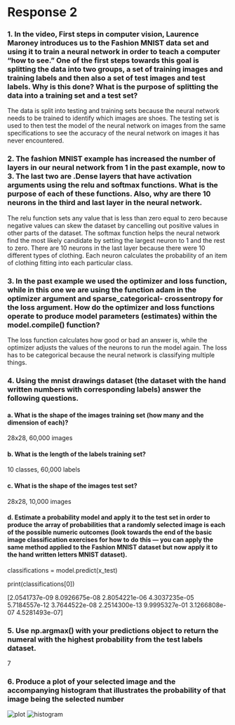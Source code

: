 # Response 2

### 1. In the video, First steps in computer vision, Laurence Maroney introduces us to the Fashion MNIST data set and using it to train a neural network in order to teach a computer “how to see.” One of the first steps towards this goal is splitting the data into two groups, a set of training images and training labels and then also a set of test images and test labels. Why is this done? What is the purpose of splitting the data into a training set and a test set?
The data is split into testing and training sets because the neural network needs to be trained to identify which images are shoes. The testing set is used to then test the model of the neural network on images from the same specifications to see the accuracy of the neural network on images it has never encountered. 

### 2. The fashion MNIST example has increased the number of layers in our neural network from 1 in the past example, now to 3. The last two are .Dense layers that have activation arguments using the relu and softmax functions. What is the purpose of each of these functions. Also, why are there 10 neurons in the third and last layer in the neural network.
The relu function sets any value that is less than zero equal to zero because negative values can skew the dataset by cancelling out positive values in other parts of the dataset. 
The softmax function helps the neural network find the most likely candidate by setting the largest neuron to 1 and the rest to zero.
There are 10 neurons in the last layer because there were 10 different types of clothing. Each neuron calculates the probability of an item of clothing fitting into each particular class. 

### 3. In the past example we used the optimizer and loss function, while in this one we are using the function adam in the optimizer argument and sparse_categorical- crossentropy for the loss argument. How do the optimizer and loss functions operate to produce model parameters (estimates) within the model.compile() function?
The loss function calculates how good or bad an answer is, while the optimizer adjusts the values of the neurons to run the model again. The loss has to be categorical because the neural network is classifying multiple things. 

### 4. Using the mnist drawings dataset (the dataset with the hand written numbers with corresponding labels) answer the following questions.
#### a. What is the shape of the images training set (how many and the dimension of each)?
28x28, 60,000 images

#### b. What is the length of the labels training set?
10 classes, 60,000 labels

#### c. What is the shape of the images test set?
28x28, 10,000 images

#### d. Estimate a probability model and apply it to the test set in order to produce the array of probabilities that a randomly selected image is each of the possible numeric outcomes (look towards the end of the basic image classification exercises for how to do this — you can apply the same method applied to the Fashion MNIST dataset but now apply it to the hand written letters MNIST dataset).

classifications = model.predict(x_test)

print(classifications[0])

[2.0541737e-09 8.0926675e-08 2.8054221e-06 4.3037235e-05 5.7184557e-12
 3.7644522e-08 2.2514300e-13 9.9995327e-01 3.1266808e-07 4.5281493e-07]

### 5. Use np.argmax() with your predictions object to return the numeral with the highest probability from the test labels dataset.
7

### 6. Produce a plot of your selected image and the accompanying histogram that illustrates the probability of that image being the selected number
![plot](https://sglott.github.io/Data310_workbook/310_handwriting.png)
![histogram](https://sglott.github.io/Data310_workbook/310_histogram.png)
